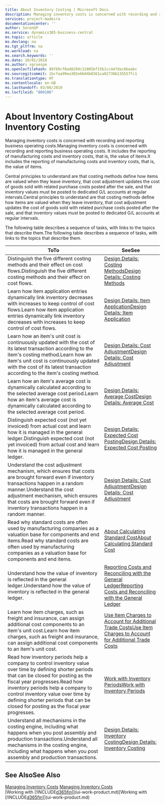 ```yaml
---
title: About Inventory Costing | Microsoft Docs
description: Managing inventory costs is concerned with recording and reporting business operating costs. It includes the reporting of manufacturing costs and inventory costs, that is, the value of items.
services: project-madeira
documentationcenter: ''
author: SorenGP
ms.service: dynamics365-business-central
ms.topic: article
ms.devlang: na
ms.tgt_pltfrm: na
ms.workload: na
ms.search.keywords: ''
ms.date: 10/01/2018
ms.author: sgroespe
ms.openlocfilehash: 89769cf8ad8299c32805bf15b1cc447dac8beabc
ms.sourcegitcommit: 1bcfaa99ea302e6b84b8361ca02730b135557fc1
ms.translationtype: HT
ms.contentlocale: en-GB
ms.lasthandoff: 03/08/2019
ms.locfileid: "809186"
---
```

# <a name="about-inventory-costing"></a><span data-ttu-id="72879-104">About Inventory Costing</span><span class="sxs-lookup"><span data-stu-id="72879-104">About Inventory Costing</span></span>
<span data-ttu-id="72879-105">Managing inventory costs is concerned with recording and reporting business operating costs.</span><span class="sxs-lookup"><span data-stu-id="72879-105">Managing inventory costs is concerned with recording and reporting business operating costs.</span></span> <span data-ttu-id="72879-106">It includes the reporting of manufacturing costs and inventory costs, that is, the value of items.</span><span class="sxs-lookup"><span data-stu-id="72879-106">It includes the reporting of manufacturing costs and inventory costs, that is, the value of items.</span></span>  

 <span data-ttu-id="72879-107">Central principles to understand are that costing methods define how items are valued when they leave inventory, that cost adjustment updates the cost of goods sold with related purchase costs posted after the sale, and that inventory values must be posted to dedicated G/L accounts at regular intervals.</span><span class="sxs-lookup"><span data-stu-id="72879-107">Central principles to understand are that costing methods define how items are valued when they leave inventory, that cost adjustment updates the cost of goods sold with related purchase costs posted after the sale, and that inventory values must be posted to dedicated G/L accounts at regular intervals.</span></span>  

 <span data-ttu-id="72879-108">The following table describes a sequence of tasks, with links to the topics that describe them.</span><span class="sxs-lookup"><span data-stu-id="72879-108">The following table describes a sequence of tasks, with links to the topics that describe them.</span></span>   

|<span data-ttu-id="72879-109">**To**</span><span class="sxs-lookup"><span data-stu-id="72879-109">**To**</span></span>|<span data-ttu-id="72879-110">**See**</span><span class="sxs-lookup"><span data-stu-id="72879-110">**See**</span></span>|  
|------------|-------------|  
|<span data-ttu-id="72879-111">Distinguish the five different costing methods and their effect on cost flows.</span><span class="sxs-lookup"><span data-stu-id="72879-111">Distinguish the five different costing methods and their effect on cost flows.</span></span>|[<span data-ttu-id="72879-112">Design Details: Costing Methods</span><span class="sxs-lookup"><span data-stu-id="72879-112">Design Details: Costing Methods</span></span>](design-details-costing-methods.md)|  
|<span data-ttu-id="72879-113">Learn how item application entries dynamically link inventory decreases with increases to keep control of cost flows.</span><span class="sxs-lookup"><span data-stu-id="72879-113">Learn how item application entries dynamically link inventory decreases with increases to keep control of cost flows.</span></span>|[<span data-ttu-id="72879-114">Design Details: Item Application</span><span class="sxs-lookup"><span data-stu-id="72879-114">Design Details: Item Application</span></span>](design-details-item-application.md)|  
|<span data-ttu-id="72879-115">Learn how an item's unit cost is continuously updated with the cost of its latest transaction according to the item's costing method.</span><span class="sxs-lookup"><span data-stu-id="72879-115">Learn how an item's unit cost is continuously updated with the cost of its latest transaction according to the item's costing method.</span></span>|[<span data-ttu-id="72879-116">Design Details: Cost Adjustment</span><span class="sxs-lookup"><span data-stu-id="72879-116">Design Details: Cost Adjustment</span></span>](design-details-cost-adjustment.md)|  
|<span data-ttu-id="72879-117">Learn how an item's average cost is dynamically calculated according to the selected average cost period.</span><span class="sxs-lookup"><span data-stu-id="72879-117">Learn how an item's average cost is dynamically calculated according to the selected average cost period.</span></span>|[<span data-ttu-id="72879-118">Design Details: Average Cost</span><span class="sxs-lookup"><span data-stu-id="72879-118">Design Details: Average Cost</span></span>](design-details-average-cost.md)|  
|<span data-ttu-id="72879-119">Distinguish expected cost (not yet invoiced) from actual cost and learn how it is managed in the general ledger.</span><span class="sxs-lookup"><span data-stu-id="72879-119">Distinguish expected cost (not yet invoiced) from actual cost and learn how it is managed in the general ledger.</span></span>|[<span data-ttu-id="72879-120">Design Details: Expected Cost Posting</span><span class="sxs-lookup"><span data-stu-id="72879-120">Design Details: Expected Cost Posting</span></span>](design-details-expected-cost-posting.md)|  
|<span data-ttu-id="72879-121">Understand the cost adjustment mechanism, which ensures that costs are brought forward even if inventory transactions happen in a random manner.</span><span class="sxs-lookup"><span data-stu-id="72879-121">Understand the cost adjustment mechanism, which ensures that costs are brought forward even if inventory transactions happen in a random manner.</span></span>|[<span data-ttu-id="72879-122">Design Details: Cost Adjustment</span><span class="sxs-lookup"><span data-stu-id="72879-122">Design Details: Cost Adjustment</span></span>](design-details-cost-adjustment.md)|  
|<span data-ttu-id="72879-123">Read why standard costs are often used by manufacturing companies as a valuation base for components and end items.</span><span class="sxs-lookup"><span data-stu-id="72879-123">Read why standard costs are often used by manufacturing companies as a valuation base for components and end items.</span></span>|[<span data-ttu-id="72879-124">About Calculating Standard Cost</span><span class="sxs-lookup"><span data-stu-id="72879-124">About Calculating Standard Cost</span></span>](finance-about-calculating-standard-cost.md)|  
|<span data-ttu-id="72879-125">Understand how the value of inventory is reflected in the general ledger.</span><span class="sxs-lookup"><span data-stu-id="72879-125">Understand how the value of inventory is reflected in the general ledger.</span></span>|[<span data-ttu-id="72879-126">Reporting Costs and Reconciling with the General Ledger</span><span class="sxs-lookup"><span data-stu-id="72879-126">Reporting Costs and Reconciling with the General Ledger</span></span>](finance-report-costs-and-reconcile-with-the-general-ledger.md)|  
|<span data-ttu-id="72879-127">Learn how item charges, such as freight and insurance, can assign additional cost components to an item's unit cost.</span><span class="sxs-lookup"><span data-stu-id="72879-127">Learn how item charges, such as freight and insurance, can assign additional cost components to an item's unit cost.</span></span>|[<span data-ttu-id="72879-128">Use Item Charges to Account for Additional Trade Costs</span><span class="sxs-lookup"><span data-stu-id="72879-128">Use Item Charges to Account for Additional Trade Costs</span></span>](payables-how-assign-item-charges.md)|  
|<span data-ttu-id="72879-129">Read how inventory periods help a company to control inventory value over time by defining shorter periods that can be closed for posting as the fiscal year progresses.</span><span class="sxs-lookup"><span data-stu-id="72879-129">Read how inventory periods help a company to control inventory value over time by defining shorter periods that can be closed for posting as the fiscal year progresses.</span></span>|[<span data-ttu-id="72879-130">Work with Inventory Periods</span><span class="sxs-lookup"><span data-stu-id="72879-130">Work with Inventory Periods</span></span>](finance-how-to-work-with-inventory-periods.md)|  
|<span data-ttu-id="72879-131">Understand all mechanisms in the costing engine, including what happens when you post assembly and production transactions.</span><span class="sxs-lookup"><span data-stu-id="72879-131">Understand all mechanisms in the costing engine, including what happens when you post assembly and production transactions.</span></span>|[<span data-ttu-id="72879-132">Design Details: Inventory Costing</span><span class="sxs-lookup"><span data-stu-id="72879-132">Design Details: Inventory Costing</span></span>](design-details-inventory-costing.md)|

## <a name="see-also"></a><span data-ttu-id="72879-133">See Also</span><span class="sxs-lookup"><span data-stu-id="72879-133">See Also</span></span>
<span data-ttu-id="72879-134">[Managing Inventory Costs](finance-manage-inventory-costs.md)  </span><span class="sxs-lookup"><span data-stu-id="72879-134">[Managing Inventory Costs](finance-manage-inventory-costs.md)  </span></span>  
<span data-ttu-id="72879-135">[Working with [!INCLUDE[d365fin](includes/d365fin_md.md)]](ui-work-product.md)</span><span class="sxs-lookup"><span data-stu-id="72879-135">[Working with [!INCLUDE[d365fin](includes/d365fin_md.md)]](ui-work-product.md)</span></span>
